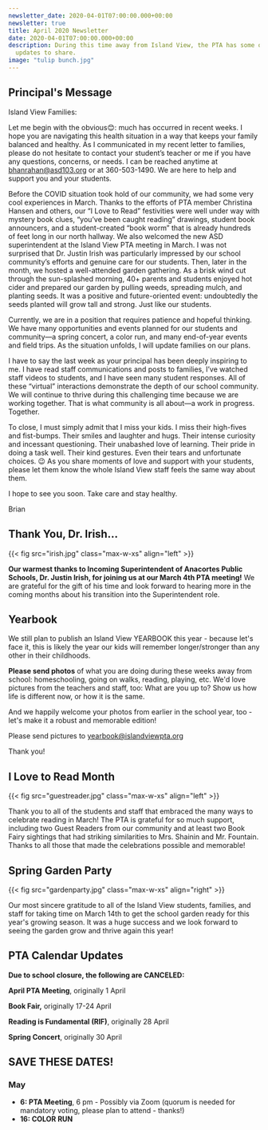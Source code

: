 ```yaml
---
newsletter_date: 2020-04-01T07:00:00.000+00:00
newsletter: true
title: April 2020 Newsletter
date: 2020-04-01T07:00:00.000+00:00
description: During this time away from Island View, the PTA has some quick news &
  updates to share.
image: "tulip bunch.jpg"
---
```


## Principal's Message

Island View Families:

Let me begin with the obvious😊: much has occurred in recent weeks. I hope you are navigating this health situation in a way that keeps your family balanced and healthy. As I communicated in my recent letter to families, please do not hesitate to contact your student’s teacher or me if you have any questions, concerns, or needs. I can be reached anytime at [bhanrahan@asd103.org](mailto:bhanrahan@asd103.org) or at 360-503-1490. We are here to help and support you and your students.

Before the COVID situation took hold of our community, we had some very cool experiences in March. Thanks to the efforts of PTA member Christina Hansen and others, our “I Love to Read” festivities were well under way with mystery book clues, “you’ve been caught reading” drawings, student book announcers, and a student-created “book worm” that is already hundreds of feet long in our north hallway. We also welcomed the new ASD superintendent at the Island View PTA meeting in March. I was not surprised that Dr. Justin Irish was particularly impressed by our school community’s efforts and genuine care for our students. Then, later in the month, we hosted a well-attended garden gathering. As a brisk wind cut through the sun-splashed morning, 40+ parents and students enjoyed hot cider and prepared our garden by pulling weeds, spreading mulch, and planting seeds. It was a positive and future-oriented event: undoubtedly the seeds planted will grow tall and strong. Just like our students.

Currently, we are in a position that requires patience and hopeful thinking. We have many opportunities and events planned for our students and community—a spring concert, a color run, and many end-of-year events and field trips. As the situation unfolds, I will update families on our plans.

I have to say the last week as your principal has been deeply inspiring to me. I have read staff communications and posts to families, I’ve watched staff videos to students, and I have seen many student responses. All of these “virtual” interactions demonstrate the depth of our school community. We will continue to thrive during this challenging time because we are working together. That is what community is all about—a work in progress. Together.

To close, I must simply admit that I miss your kids. I miss their high-fives and fist-bumps. Their smiles and laughter and hugs. Their intense curiosity and incessant questioning. Their unabashed love of learning. Their pride in doing a task well. Their kind gestures. Even their tears and unfortunate choices. 😉 As you share moments of love and support with your students, please let them know the whole Island View staff feels the same way about them.

I hope to see you soon. Take care and stay healthy.

Brian

## Thank You, Dr. Irish...

{{< fig src="irish.jpg" class="max-w-xs" align="left" >}}

**Our warmest thanks to Incoming Superintendent of Anacortes Public Schools, Dr. Justin Irish, for joining us at our March 4th PTA meeting!** We are grateful for the gift of his time and look forward to hearing more in the coming months about his transition into the Superintendent role.

## Yearbook

We still plan to publish an Island View YEARBOOK this year - because let's face it, this is likely the year our kids will remember longer/stronger than any other in their childhoods.

**Please send photos** of what you are doing during these weeks away from school: homeschooling, going on walks, reading, playing, etc. We'd love pictures from the teachers and staff, too: What are you up to? Show us how life is different now, or how it is the same.

And we happily welcome your photos from earlier in the school year, too - let's make it a robust and memorable edition!

Please send pictures to [yearbook@islandviewpta.org](mailto:yearbook@islandviewpta.org)

Thank you!

## I Love to Read Month

{{< fig src="guestreader.jpg" class="max-w-xs" align="left" >}}

Thank you to all of the students and staff that embraced the many ways to celebrate reading in March! The PTA is grateful for so much support, including two Guest Readers from our community and at least two Book Fairy sightings that had striking similarities to Mrs. Shainin and Mr. Fountain.  Thanks to all those that made the celebrations possible and memorable!

## Spring Garden Party

{{< fig src="gardenparty.jpg" class="max-w-xs" align="right" >}}

Our most sincere gratitude to all of the Island View students, families, and staff for taking time on March 14th to get the school garden ready for this year's growing season. It was a huge success and we look forward to seeing the garden grow and thrive again this year!

## PTA Calendar Updates

**Due to school closure, the following are CANCELED:**

**April PTA Meeting**, originally 1 April

**Book Fair,** originally 17-24 April

**Reading is Fundamental (RIF)**, originally 28 April

**Spring Concert**, originally 30 April

## SAVE THESE DATES!

### May

* **6:       PTA Meeting**, 6 pm - Possibly via Zoom (quorum is needed for mandatory voting, please plan to attend - thanks!)
* **16:     COLOR RUN**